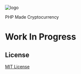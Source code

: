 ![logo](https://user-images.githubusercontent.com/2197005/36881589-a4cc805e-1dad-11e8-82ef-d9c7f106bc00.png)

PHP Made Cryptocurrency

# Work In Progress

## License

[MIT License](http://gabrielrcouto.mit-license.org/)